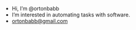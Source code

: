 - Hi, I’m @ortonbabb
- I’m interested in automating tasks with software.
- ortonbabb@gmail.com

<!---
ortonbabb/ortonbabb is a ✨ special ✨ repository because its `README.md` (this file) appears on your GitHub profile.
You can click the Preview link to take a look at your changes.
--->
